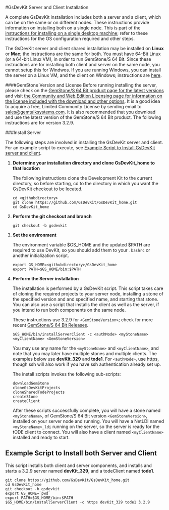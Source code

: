 #GsDevKit Server and Client Installation

A complete GsDevKit installation includes both a server and a client, which can be on the same or on different nodes.  These instructions provide information on installing both on a single node. This is part of the [instructions for installing on a single desktop machine][1]; refer to these instructions for the OS configuration required and other steps.

The GsDevKit server and client shared installation  may be installed on **Linux** or **Mac**; the instructions are the same for both. You must have 64-Bit Linux (or a 64-bit Linux VM), in order to run GemStone/S 64 Bit. Since these instructions are for installing both client and server on the same node, you cannot setup this for Windwos. If you are running Windows, you can install the server on a Linux VM, and the client on Windows; instructions are [here][4].

####GemStone Version and License
Before running installing the server, please check on the [GemStone/S 64 Bit product page for the latest versions][2] and visit [the Community and Web Edition Licensing page for information on the license included with the download and other options][3]. It is a good idea to acquire a free, Limited Community License by sending email to sales@gemtalksystems.com. It is also recommended that you download and use the latest version of the GemStone/S 64 Bit product. The following instructions are for version 3.2.9.

###Install Server

The following steps are involved in installing the GsDevKit server and client.  For an example script to execute, see  [Example Script to Install GsDevKit server and client](#example-script-to-install-both-server-and-client).

1. **Determine your installation directory and clone GsDevKit_home to that location**

   The following instructions clone the Development Kit to the current directory, so before starting, cd to the directory in which you want the GsDevKit checkout to be located.

   ```
   cd <githubdirectory>
   git clone https://github.com/GsDevKit/GsDevKit_home.git
   cd GsDevKit_home
   ```

2. **Perform the git checkout and branch**
   ```
   git checkout -b gsdevkit
   ```

3. **Set the environment**

   The environment variable $GS_HOME and the updated $PATH are required to use DevKit, so you should add them to your `.bashrc` or another initialization script.
   ```
   export GS_HOME=<githubdirectory>/GsDevKit_home
   export PATH=$GS_HOME/bin:$PATH
   ```

4. **Perform the Server installation**
   
    The installation is performed by a GsDevKit script.  This script takes care of cloning the required projects to your server node, installing a stone of the specified version and and specified name, and starting that stone.  You can also use a script that installs the client as well as the server, if you intend to run both components on the same node.

   These instructions use 3.2.9 for `<GemStoneVersion>`; check for more recent [GemStone/S 64 Bit Releases](#gemstone-version-and-license).
   
   ```
   $GS_HOME/bin/installServerClient -c <authMode> <myStoneName> <myClientName> <GemStoneVersion>
   ```
   You may use any name for the `<myStoneName>` and `<myClientName>`, and note that you may later have multiple stones and multiple clients. The examples below use **devKit_329** and **tode1**. For `<authMode>`, use https, though ssh will also work if you have ssh authentication already set up.  

   The install scripts invokes the following sub-scripts:
   ```
   downloadGemStone
   cloneGsDevKitProjects 
   cloneSharedTodeProjects
   createStone
   createClient 
   ```
   After these scripts successfully complete, you will have a stone named `<myStoneName>`, of GemStone/S 64 Bit version `<GemStoneVersion>`, installed on your server node and running.  You will have a NetLDI named `<myStoneName>_ldi` running on the server, so the server is ready for the tODE client to connect.  You will also have a client named `<myClientName>` installed and ready to start. 


## Example Script to Install both Server and Client

This script installs both client and server components, and installs and starts a 3.2.9 server named **devKit_329**, and a todeClient named **tode1**.  

```
git clone https://github.com/GsDevKit/GsDevKit_home.git
cd GsDevKit_home
git checkout -b gsdevkit
export GS_HOME=`pwd`
export PATH=$GS_HOME/bin:$PATH
$GS_HOME/bin/installServerClient -c https devKit_329 tode1 3.2.9
```


[1]: ./README.md#installation-on-a-single-desktop
[2]: https://gemtalksystems.com/products/gs64/
[3]: https://gemtalksystems.com/licensing/

[4]: ./README.md#installation-on-separate-server-and-client
